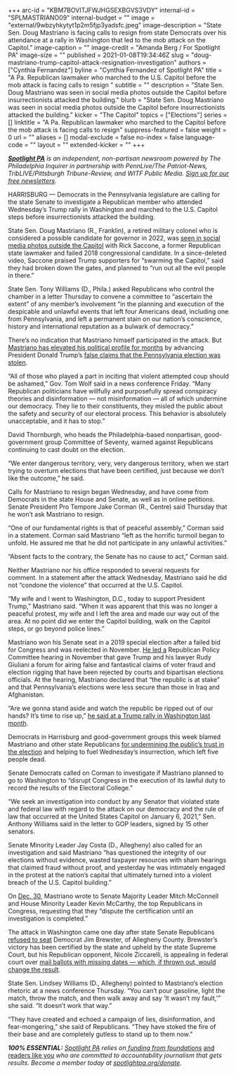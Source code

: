 +++
arc-id = "KBM7BOVITJFWJHGSEXBGVS3VDY"
internal-id = "SPLMASTRIANO09"
internal-budget = ""
image = "external/9wbzyhkytyt1p2m5fjp3yadsfc.jpeg"
image-description = "State Sen. Doug Mastriano is facing calls to resign from state Democrats over his attendance at a rally in Washington that led to the mob attack on the Capitol."
image-caption = ""
image-credit = "Amanda Berg / For Spotlight PA"
image-size = ""
published = 2021-01-08T19:34:46Z
slug = "doug-mastriano-trump-capitol-attack-resignation-investigation"
authors = ["Cynthia Fernandez"]
byline = "Cynthia Fernandez of Spotlight PA"
title = "A Pa. Republican lawmaker who marched to the U.S. Capitol before the mob attack is facing calls to resign  "
subtitle = ""
description = "State Sen. Doug Mastriano was seen in social media photos outside the Capitol before insurrectionists attacked the building."
blurb = "State Sen. Doug Mastriano was seen in social media photos outside the Capitol before insurrectionists attacked the building."
kicker = "The Capitol"
topics = ["Elections"]
series = []
linktitle = "A Pa. Republican lawmaker who marched to the Capitol before the mob attack is facing calls to resign"
suppress-featured = false
weight = 0
url = ""
aliases = []
modal-exclude = false
no-index = false
language-code = ""
layout = ""
extended-kicker = ""
+++

<a href="https://www.spotlightpa.org/"><i><b>Spotlight PA</b></i></a><i> is an independent, non-partisan newsroom powered by The Philadelphia Inquirer in partnership with PennLive/The Patriot-News, TribLIVE/Pittsburgh Tribune-Review, and WITF Public Media. </i><a href="https://www.spotlightpa.org/newsletters"><i>Sign up for our free newsletters</i></a><i>.</i>

HARRISBURG — Democrats in the Pennsylvania legislature are calling for the state Senate to investigate a Republican member who attended Wednesday’s Trump rally in Washington and marched to the U.S. Capitol steps before insurrectionists attacked the building.

State Sen. Doug Mastriano (R., Franklin), a retired military colonel who is considered a possible candidate for governor in 2022, was <a href="https://www.pghcitypaper.com/pittsburgh/sen-mastriano-and-former-state-rep-saccone-among-trump-supporters-who-occupied-us-capitol/Content?oid=18690728">seen in social media photos outside the Capitol</a> with Rick Saccone, a former Republican state lawmaker and failed 2018 congressional candidate. In a since-deleted video, Saccone praised Trump supporters for “swarming the Capitol,” said they had broken down the gates, and planned to “run out all the evil people in there.”

State Sen. Tony Williams (D., Phila.) asked Republicans who control the chamber in a letter Thursday to convene a committee to “ascertain the extent” of any member’s involvement “in the planning and execution of the despicable and unlawful events that left four Americans dead, including one from Pennsylvania, and left a permanent stain on our nation’s conscience, history and international reputation as a bulwark of democracy.”

There’s no indication that Mastriano himself participated in the attack. But <a href="https://www.inquirer.com/politics/pennsylvania/doug-mastriano-pennsylvania-election-20201205.html">Mastriano has elevated his political profile for months</a> by advancing President Donald Trump’s <a href="https://www.inquirer.com/politics/election/pennsylvania-election-results-trump-fraud-fact-check-20201206.html">false claims that the Pennsylvania election was stolen</a>.

<script src="https://www.spotlightpa.org/embed.js" async></script><div data-spl-embed-version="1" data-spl-src="https://www.spotlightpa.org/embeds/newsletter/"></div>

“All of those who played a part in inciting that violent attempted coup should be ashamed,” Gov. Tom Wolf said in a news conference Friday. “Many Republican politicians have willfully and purposefully spread conspiracy theories and disinformation — not misinformation — all of which undermine our democracy. They lie to their constituents, they misled the public about the safety and security of our electoral process. This behavior is absolutely unacceptable, and it has to stop.”

David Thornburgh, who heads the Philadelphia-based nonpartisan, good-government group Committee of Seventy, warned against Republicans continuing to cast doubt on the election.

“We enter dangerous territory, very, very dangerous territory, when we start trying to overturn elections that have been certified, just because we don’t like the outcome,” he said.

Calls for Mastriano to resign began Wednesday, and have come from Democrats in the state House and Senate, as well as in online petitions. Senate President Pro Tempore Jake Corman (R., Centre) said Thursday that he won’t ask Mastriano to resign.

“One of our fundamental rights is that of peaceful assembly,” Corman said in a statement. Corman said Mastriano “left as the horrific turmoil began to unfold. He assured me that he did not participate in any unlawful activities.”

“Absent facts to the contrary, the Senate has no cause to act,” Corman said.

Neither Mastriano nor his office responded to several requests for comment. In a statement after the attack Wednesday, Mastriano said he did not “condone the violence” that occurred at the U.S. Capitol.

“My wife and I went to Washington, D.C., today to support President Trump,” Mastriano said. “When it was apparent that this was no longer a peaceful protest, my wife and I left the area and made our way out of the area. At no point did we enter the Capitol building, walk on the Capitol steps, or go beyond police lines.”

Mastriano won his Senate seat in a 2019 special election after a failed bid for Congress and was reelected in November. <a href="https://www.spotlightpa.org/news/2020/12/doug-mastriano-coronavirus-election-hearing-masks-jake-corman-review/">He led a</a> Republican Policy Committee hearing in November that gave Trump and his lawyer Rudy Giuliani a forum for airing false and fantastical claims of voter fraud and election rigging that have been rejected by courts and bipartisan elections officials. At the hearing, Mastriano declared that “the republic is at stake” and that Pennsylvania’s elections were less secure than those in Iraq and Afghanistan.

“Are we gonna stand aside and watch the republic be ripped out of our hands? It’s time to rise up,” <a href="https://www.c-span.org/video/?507234-1/women-america-rally">he said at a Trump rally in Washington last month</a>.

Democrats in Harrisburg and good-government groups this week blamed Mastriano and other state Republicans <a href="https://www.spotlightpa.org/news/2020/11/pennsylvania-election-2020-republican-fraud-cured-late-ballots/">for undermining the public’s trust in the election</a> and helping to fuel Wednesday’s insurrection, which left five people dead.

Senate Democrats called on Corman to investigate if Mastriano planned to go to Washington to “disrupt Congress in the execution of its lawful duty to record the results of the Electoral College.”

“We seek an investigation into conduct by any Senator that violated state and federal law with regard to the attack on our democracy and the rule of law that occurred at the United States Capitol on January 6, 2021,” Sen. Anthony Williams said in the letter to GOP leaders, signed by 15 other senators.

<script src="https://www.spotlightpa.org/embed.js" async></script><div data-spl-embed-version="1" data-spl-src="https://www.spotlightpa.org/embeds/donate/?teaser_text=Spotlight%20PA%20provides%20essential%2C%20public-service%20journalism%20thanks%20to%20readers%20like%20you.%20We%20rely%20on%20your%20support.&cta_text=Become%20a%20member"></div>

Senate Minority Leader Jay Costa (D., Allegheny) also called for an investigation and said Mastriano “has questioned the integrity of our elections without evidence, wasted taxpayer resources with sham hearings that claimed fraud without proof, and yesterday he was intimately engaged in the protest at the nation’s capital that ultimately turned into a violent breach of the U.S. Capitol building.”

On <a href="https://twitter.com/SenMastriano/status/1344659659865677825/photo/4">Dec. 30</a>, Mastriano wrote to Senate Majority Leader Mitch McConnell and House Minority Leader Kevin McCarthy, the top Republicans in Congress, requesting that they “dispute the certification until an investigation is completed.”

The attack in Washington came one day after state Senate Republicans <a href="https://www.spotlightpa.org/news/2021/01/john-fetterman-republican-pennsylvania-senate-removed-jim-brewster/">refused to seat</a> Democrat Jim Brewster, of Allegheny County. Brewster’s victory has been certified by the state and upheld by the state Supreme Court, but his Republican opponent, Nicole Ziccarelli, is appealing in federal court over <a href="https://www.inquirer.com/politics/election/pennsylvania-mail-ballots-lawsuit-election-ziccarelli-brewster-20201223.html" target=_blank>mail ballots with missing dates — which, if thrown out, would change the result</a>.

State Sen. Lindsey Williams (D., Allegheny) pointed to Mastriano’s election rhetoric at a news conference Thursday. “You can’t pour gasoline, light the match, throw the match, and then walk away and say ‘It wasn’t my fault,’” she said. “It doesn’t work that way.”

“They have created and echoed a campaign of lies, disinformation, and fear-mongering,” she said of Republicans. “They have stoked the fire of their base and are completely gutless to stand up to them now.”





<i><b>100% ESSENTIAL:</b></i><i> </i><a href="https://www.spotlightpa.org/"><i>Spotlight PA</i></a><i> relies on</i><a href="https://www.spotlightpa.org/support"><i> funding from foundations</i></a><i> </i><a href="https://www.spotlightpa.org/support">and readers like you</a><i> who are committed to accountability journalism that gets results. Become a member today at </i><a href="http://checkout.fundjournalism.org/memberform?org_id=spotlightpa&campaign=701f4000000TVuIAAW"><i>spotlightpa.org/donate</i></a><i>.</i>
